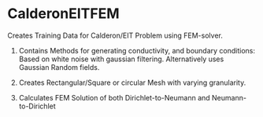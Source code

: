 # CalderonEITFEM
Creates Training Data for Calderon/EIT Problem using FEM-solver.

1. Contains Methods for generating conductivity, and boundary conditions:
Based on white noise with gaussian filtering. 
Alternatively uses Gaussian Random fields. 


2. Creates Rectangular/Square or circular Mesh with varying granularity.

3. Calculates FEM Solution of both Dirichlet-to-Neumann and Neumann-to-Dirichlet 


